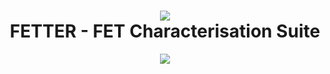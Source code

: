 <h1 align="center"><img src="https://i.imgur.com/T76Fz4y.png"/><br/>FETTER - FET Characterisation Suite</h1>

<p align="center">
  <img src="https://i.imgur.com/QLpNZNT.png"/>
</p>
